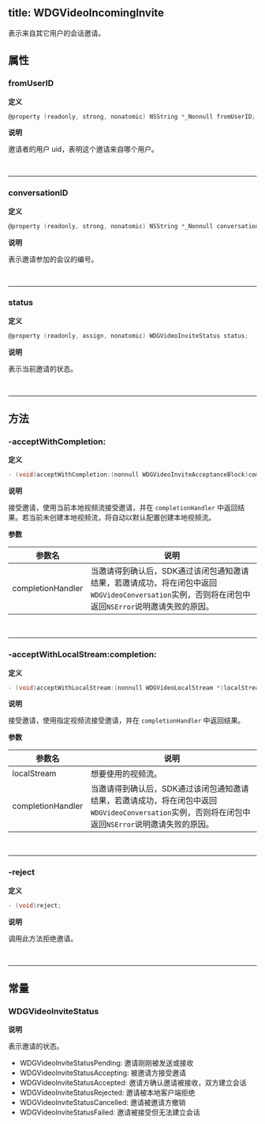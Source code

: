 title: WDGVideoIncomingInvite
---

表示来自其它用户的会话邀请。

## 属性

### fromUserID

**定义**

```objectivec
@property (readonly, strong, nonatomic) NSString *_Nonnull fromUserID;
```

**说明**

邀请者的用户 uid，表明这个邀请来自哪个用户。

</br>

---

### conversationID

**定义**

```objectivec
@property (readonly, strong, nonatomic) NSString *_Nonnull conversationID;
```

**说明**

表示邀请参加的会议的编号。

</br>

---

### status

**定义**

```objectivec
@property (readonly, assign, nonatomic) WDGVideoInviteStatus status;
```

**说明**

表示当前邀请的状态。

</br>

---

## 方法

### -acceptWithCompletion:

**定义**

```objectivec
- (void)acceptWithCompletion:(nonnull WDGVideoInviteAcceptanceBlock)completionHandler;
```

**说明**

接受邀请，使用当前本地视频流接受邀请，并在 `completionHandler` 中返回结果。若当前未创建本地视频流，将自动以默认配置创建本地视频流。

**参数**

 参数名 | 说明 
---|---
completionHandler|当邀请得到确认后，SDK通过该闭包通知邀请结果，若邀请成功，将在闭包中返回`WDGVideoConversation`实例，否则将在闭包中返回`NSError`说明邀请失败的原因。

</br>

---

### -acceptWithLocalStream:completion:

**定义**

```objectivec
- (void)acceptWithLocalStream:(nonnull WDGVideoLocalStream *)localStreamcompletion:(nonnull WDGVideoInviteAcceptanceBlock)completionHandler;
```

**说明**

接受邀请，使用指定视频流接受邀请，并在 `completionHandler` 中返回结果。

**参数**

 参数名 | 说明 
---|---
localStream|想要使用的视频流。 
completionHandler|当邀请得到确认后，SDK通过该闭包通知邀请结果，若邀请成功，将在闭包中返回`WDGVideoConversation`实例，否则将在闭包中返回`NSError`说明邀请失败的原因。

</br>

---

### -reject

**定义**

```objectivec
- (void)reject;
```

**说明**

调用此方法拒绝邀请。

</br>

---

## 常量

### WDGVideoInviteStatus

**说明**

表示邀请的状态。

- WDGVideoInviteStatusPending: 邀请刚刚被发送或接收
- WDGVideoInviteStatusAccepting: 被邀请方接受邀请
- WDGVideoInviteStatusAccepted: 邀请方确认邀请被接收，双方建立会话
- WDGVideoInviteStatusRejected: 邀请被本地客户端拒绝
- WDGVideoInviteStatusCancelled: 邀请被邀请方撤销
- WDGVideoInviteStatusFailed: 邀请被接受但无法建立会话
